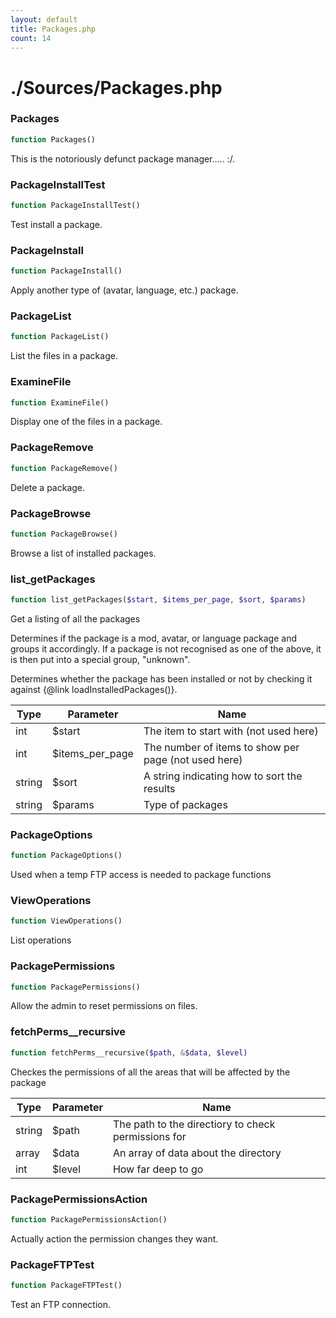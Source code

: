 ```yaml
---
layout: default
title: Packages.php
count: 14
---
```


# ./Sources/Packages.php

### Packages

```php
function Packages()
```
This is the notoriously defunct package manager..... :/.




### PackageInstallTest

```php
function PackageInstallTest()
```
Test install a package.




### PackageInstall

```php
function PackageInstall()
```
Apply another type of (avatar, language, etc.) package.




### PackageList

```php
function PackageList()
```
List the files in a package.




### ExamineFile

```php
function ExamineFile()
```
Display one of the files in a package.




### PackageRemove

```php
function PackageRemove()
```
Delete a package.




### PackageBrowse

```php
function PackageBrowse()
```
Browse a list of installed packages.




### list_getPackages

```php
function list_getPackages($start, $items_per_page, $sort, $params)
```
Get a listing of all the packages

Determines if the package is a mod, avatar, or language package and
groups it accordingly. If a package is not recognised as one of the
above, it is then put into a special group, "unknown".

Determines whether the package has been installed or not by
checking it against {@link loadInstalledPackages()}.

Type|Parameter|Name
---|---|---
int|$start|The item to start with (not used here)
int|$items_per_page|The number of items to show per page (not used here)
string|$sort|A string indicating how to sort the results
string|$params|Type of packages

### PackageOptions

```php
function PackageOptions()
```
Used when a temp FTP access is needed to package functions




### ViewOperations

```php
function ViewOperations()
```
List operations




### PackagePermissions

```php
function PackagePermissions()
```
Allow the admin to reset permissions on files.




### fetchPerms__recursive

```php
function fetchPerms__recursive($path, &$data, $level)
```
Checkes the permissions of all the areas that will be affected by the package



Type|Parameter|Name
---|---|---
string|$path|The path to the directiory to check permissions for
array|$data|An array of data about the directory
int|$level|How far deep to go

### PackagePermissionsAction

```php
function PackagePermissionsAction()
```
Actually action the permission changes they want.




### PackageFTPTest

```php
function PackageFTPTest()
```
Test an FTP connection.




